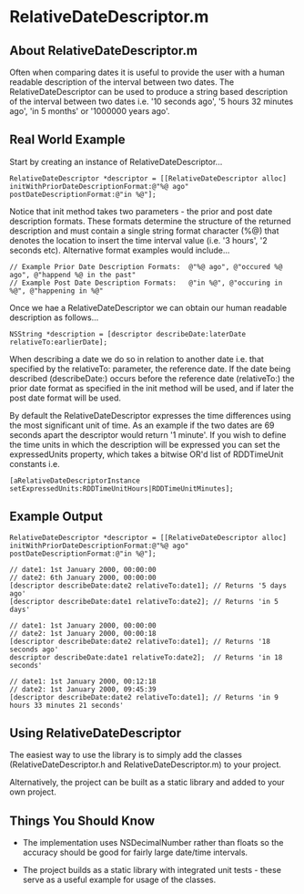 # RelativeDateDescriptor.m

## About RelativeDateDescriptor.m

Often when comparing dates it is useful to provide the user with a human readable description of the interval between two dates.  The RelativeDateDescriptor can be used to produce a string based description of the interval between two dates i.e. '10 seconds ago', '5 hours 32 minutes ago', 'in 5 months' or '1000000 years ago'.

## Real World Example

Start by creating an instance of RelativeDateDescriptor...

    RelativeDateDescriptor *descriptor = [[RelativeDateDescriptor alloc] initWithPriorDateDescriptionFormat:@"%@ ago" postDateDescriptionFormat:@"in %@"];

Notice that init method takes two parameters - the prior and post date description formats. These formats determine the structure of the returned description and must contain a single string format character (%@) that denotes the location to insert the time interval value (i.e. '3 hours', '2 seconds etc).  Alternative format examples would include...

    // Example Prior Date Description Formats:  @"%@ ago", @"occured %@ ago", @"happend %@ in the past"
    // Example Post Date Description Formats:   @"in %@", @"occuring in %@", @"happening in %@"

Once we hae a RelativeDateDescriptor we can obtain our human readable description as follows...

    NSString *description = [descriptor describeDate:laterDate relativeTo:earlierDate]; 

When describing a date we do so in relation to another date i.e. that specified by the relativeTo: parameter, the reference date.  If the date being described (describeDate:) occurs before the reference date (relativeTo:) the prior date format as specified in the init method will be used, and if later the post date format will be used.

By default the RelativeDateDescriptor expresses the time differences using the most significant unit of time.  As an example if the two dates are 69 seconds apart the descriptor would return '1 minute'.  If you wish to define the time units in which the description will be expressed you can set the expressedUnits property, which takes a bitwise OR'd list of RDDTimeUnit constants i.e.
    
    [aRelativeDateDescriptorInstance setExpressedUnits:RDDTimeUnitHours|RDDTimeUnitMinutes];


## Example Output

    RelativeDateDescriptor *descriptor = [[RelativeDateDescriptor alloc] initWithPriorDateDescriptionFormat:@"%@ ago" postDateDescriptionFormat:@"in %@"];

    // date1: 1st January 2000, 00:00:00
    // date2: 6th January 2000, 00:00:00
    [descriptor describeDate:date2 relativeTo:date1]; // Returns '5 days ago'
    [descriptor describeDate:date1 relativeTo:date2]; // Returns 'in 5 days'

    // date1: 1st January 2000, 00:00:00
    // date2: 1st January 2000, 00:00:18
    [descriptor describeDate:date2 relativeTo:date1]; // Returns '18 seconds ago'
    descriptor describeDate:date1 relativeTo:date2];  // Returns 'in 18 seconds'

    // date1: 1st January 2000, 00:12:18
    // date2: 1st January 2000, 09:45:39
    [descriptor describeDate:date2 relativeTo:date1]; // Returns 'in 9 hours 33 minutes 21 seconds'

## Using RelativeDateDescriptor

The easiest way to use the library is to simply add the classes (RelativeDateDescriptor.h and RelativeDateDescriptor.m) to your project.  

Alternatively, the project can be built as a static library and added to your own project.

## Things You Should Know

- The implementation uses NSDecimalNumber rather than floats so the accuracy should be good for fairly large date/time intervals.

- The project builds as a static library with integrated unit tests - these serve as a useful example for usage of the classes.

